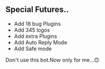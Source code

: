 ## Special Futures..

- Add 18 bug Plugins
- Add 345 logos
- Add extra Plugins
- Add Auto Reply Mode
- Add Safe mode

Don't use this bot.Now only for me...🙃
